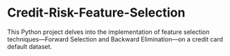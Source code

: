 # Credit-Risk-Feature-Selection
This Python project delves into the implementation of feature selection techniques—Forward Selection and Backward Elimination—on a credit card default dataset. 
